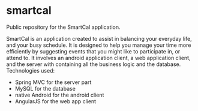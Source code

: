 smartcal
========

Public repository for the SmartCal application.

SmartCal is an application created to assist in balancing your everyday life, and your busy schedule. It is designed to help you manage your time more efficiently by suggesting events that you might like to participate in, or attend to. It involves an android application client, a web application client, and the server with containing all the business logic and the database.
Technologies used:
  - Spring MVC for the server part
  - MySQL for the database
  - native Android for the android client
  - AngularJS for the web app client
